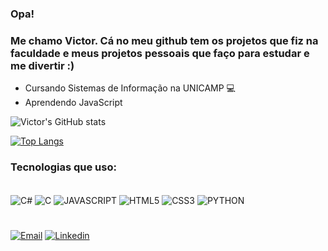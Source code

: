 ### Opa!

### Me chamo Victor. Cá no meu github tem os projetos que fiz na faculdade e meus projetos pessoais que faço para estudar e me divertir :)

- Cursando Sistemas de Informação na UNICAMP 💻
- Aprendendo JavaScript
‎

![Victor's GitHub stats](https://github-readme-stats.vercel.app/api?username=VictorFerreiraDaSilva&show_icons=true&theme=aura)

[![Top Langs](https://github-readme-stats.vercel.app/api/top-langs/?username=VictorFerreiraDaSilva&layout=compact&theme=aura)](https://github.com/anuraghazra/github-readme-stats)

### Tecnologias que uso:
<div style="display: inline_block"><br/>
    <img alt="C#" src="https://img.shields.io/badge/C%23-239120?style=for-the-badge&logo=c-sharp&logoColor=white" align="center">
    <img alt="C" src="https://img.shields.io/badge/C-00599C?style=for-the-badge&logo=c&logoColor=white" align="center">    
    <img alt="JAVASCRIPT" src="https://img.shields.io/badge/JavaScript-F7DF1E?style=for-the-badge&logo=javascript&logoColor=black" align="center">
    <img alt="HTML5" src="https://img.shields.io/badge/HTML5-E34F26?style=for-the-badge&logo=html5&logoColor=white" align="center">
    <img alt="CSS3" src="https://img.shields.io/badge/CSS3-1572B6?style=for-the-badge&logo=css3&logoColor=white" align="center">
    <img alt="PYTHON" src="https://img.shields.io/badge/Python-3776AB?style=for-the-badge&logo=python&logoColor=white" align="center">
</div>

#

[![Email](https://img.shields.io/badge/Gmail-D14836?style=for-the-badge&logo=gmail&logoColor=white)](mailto:victor.ferreira.silva001@gmail.com) [![Linkedin](https://img.shields.io/badge/LinkedIn-0077B5?style=for-the-badge&logo=linkedin&logoColor=white)](https://www.linkedin.com/in/victorferreiradasilva/)
